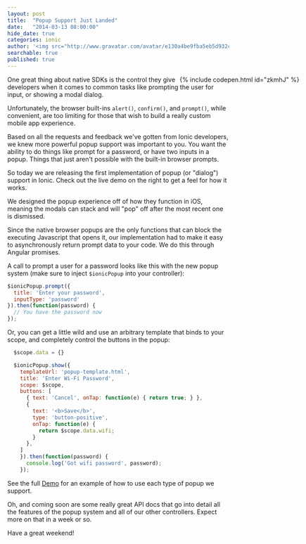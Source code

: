 ```yaml
---
layout: post
title:  "Popup Support Just Landed"
date:   "2014-03-13 08:00:00"
hide_date: true
categories: ionic
author: '<img src="http://www.gravatar.com/avatar/e130a4be9fba5eb5d932c813fbe3a58d?s=48&amp;d=mm" class="author-icon"><a href="http://twitter.com/maxlynch" target="_blank">@maxlynch</a>'
searchable: true
published: true
---
```


<div style="float: right; margin-right: -160px">
{% include codepen.html id="zkmhJ" %}
</div>

One great thing about native SDKs is the control they give developers when it comes to common tasks like
prompting the user for input, or showing a modal dialog.

Unfortunately, the browser built-ins `alert()`, `confirm()`, and `prompt()`, while convenient, are too limiting for
those that wish to build a really custom mobile app experience.

Based on all the requests and feedback we've gotten from Ionic developers, we knew more powerful popup support was important to you. You want the ability to do things like
prompt for a password, or have two inputs in a popup. Things that just aren't possible with the built-in browser prompts.

So today we are releasing the first implementation of popup (or "dialog") support in Ionic. Check out the live demo on the right to get a feel for how it works.

We designed the popup experience off of how they function in iOS, meaning the modals can stack and will "pop" off after the most recent one is dismissed.

Since the native browser popups are the only functions that can block the executing Javascript that opens it, our implementation had to make it easy to asynchronously
return prompt data to your code. We do this through Angular promises.

<!-- more -->

A call to prompt a user for a password looks like this with the new popup system (make sure to inject `$ionicPopup` into your controller):

```javascript
$ionicPopup.prompt({
  title: 'Enter your password',
  inputType: 'password'
}).then(function(password) {
  // You have the password now
});
```

Or, you can get a little wild and use an arbitrary template that binds to your scope, and completely control the buttons in the popup:

```javascript
  $scope.data = {}

  $ionicPopup.show({
    templateUrl: 'popup-template.html',
    title: 'Enter Wi-Fi Password',
    scope: $scope,
    buttons: [
      { text: 'Cancel', onTap: function(e) { return true; } },
      {
        text: '<b>Save</b>',
        type: 'button-positive',
        onTap: function(e) {
          return $scope.data.wifi;
        }
      },
    ]
    }).then(function(password) {
      console.log('Got wifi password', password);
    });
```

See the full [Demo](http://codepen.io/ionic/pen/zkmhJ) for an example of how to use each type of popup we support.

Oh, and coming soon are some really great API docs that go into detail all the features of the popup system and all of our other controllers. Expect more on that in a week or so.

Have a great weekend!
